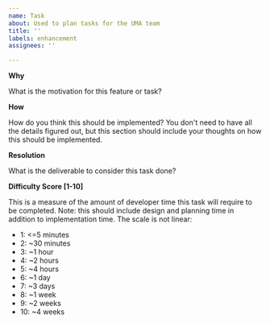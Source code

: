 ```yaml
---
name: Task
about: Used to plan tasks for the UMA team
title: ''
labels: enhancement
assignees: ''

---
```


**Why**

What is the motivation for this feature or task?

**How**

How do you think this should be implemented? You don't need to have all the details figured out, but this section should include your thoughts on how this should be implemented.

**Resolution**

What is the deliverable to consider this task done?

**Difficulty Score [1-10]**

This is a measure of the amount of developer time this task will require to be completed. Note: this should include design and planning time in addition to implementation time. The scale is not linear:

- 1: <=5 minutes
- 2: ~30 minutes
- 3: ~1 hour
- 4: ~2 hours
- 5: ~4 hours
- 6: ~1 day
- 7: ~3 days
- 8: ~1 week
- 9: ~2 weeks
- 10: ~4 weeks
